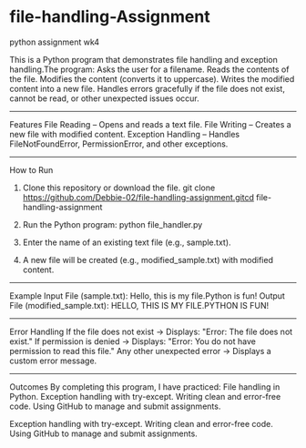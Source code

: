 # file-handling-Assignment
python assignment wk4

This is a Python program that demonstrates file handling and exception handling.The program:
Asks the user for a filename.
Reads the contents of the file.
Modifies the content (converts it to uppercase).
Writes the modified content into a new file.
Handles errors gracefully if the file does not exist, cannot be read, or other unexpected issues occur.


---
 Features
File Reading – Opens and reads a text file.
File Writing – Creates a new file with modified content.
Exception Handling – Handles FileNotFoundError, PermissionError, and other exceptions.


---
 How to Run
1. Clone this repository or download the file.
git clone https://github.com/Debbie-02/file-handling-assignment.gitcd file-handling-assignment

2. Run the Python program:
python file_handler.py

3. Enter the name of an existing text file (e.g., sample.txt).

4. A new file will be created (e.g., modified_sample.txt) with modified content.



---
 Example
Input File (sample.txt):
Hello, this is my file.Python is fun!
Output File (modified_sample.txt):
HELLO, THIS IS MY FILE.PYTHON IS FUN!

---
 Error Handling
If the file does not exist → Displays: "Error: The file does not exist."
If permission is denied → Displays: "Error: You do not have permission to read this file."
Any other unexpected error → Displays a custom error message.


---
 Outcomes
By completing this program, I have practiced:
File handling in Python.
Exception handling with try-except.
Writing clean and error-free code.
Using GitHub to manage and submit assignments.

Exception handling with try-except.
Writing clean and error-free code.
Using GitHub to manage and submit assignments.
